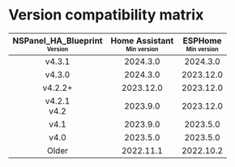 # Version compatibility matrix

<!-- markdownlint-disable MD013 MD033 -->
| NSPanel_HA_Blueprint<br><sub><sup>Version</sup></sub> | Home Assistant<br><sub><sup>Min version</sup></sub> | ESPHome<br><sub><sup>Min version</sup></sub> |
| :--: | :--: | :--: |
| v4.3.1 | 2024.3.0 | 2024.3.0 |
| v4.3.0 | 2024.3.0 | 2023.12.0 |
| v4.2.2+ | 2023.12.0 | 2023.12.0 |
| v4.2.1<br>v4.2 | 2023.9.0 | 2023.12.0 |
| v4.1 | 2023.9.0 | 2023.5.0 |
| v4.0 | 2023.5.0 | 2023.5.0 |
| Older | 2022.11.1 | 2022.10.2 |
<!-- markdownlint-enable MD013 MD033 -->
